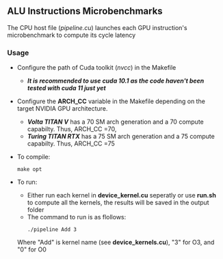 ## ALU Instructions Microbenchmarks

The CPU host file (*pipeline.cu*) launches each GPU instruction's microbenchmark to compute its cycle latency

### Usage

* Configure the path of  Cuda toolkit (*nvcc*) in the Makefile
  * ***It is recommended to use cuda 10.1 as the code haven't been tested with cuda 11 just yet***

* Configure the **ARCH_CC** variable in the Makefile depending on the target NVIDIA GPU architecture.   
  - ***Volta TITAN V*** has a 70 SM arch generation and a 70 compute capabilty. Thus, ARCH_CC =70,  
  - ***Turing TITAN RTX*** has a 75 SM arch generation and a 75 compute capabilty. Thus, ARCH_CC =75

* To compile:

    ```
    make opt 
    ```
 * To run:
    * Either run each kernel in **device_kernel.cu** seperatly or use **run.sh** to compute all the kernels, the results will be saved in the output folder
    * The command to run is as flollows:
      ```
      ./pipeline Add 3
      ```
    Where "Add" is kernel name (see **device_kernels.cu**), "3" for O3, and "0" for O0
